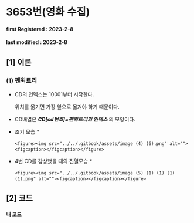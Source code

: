 # 3653번(영화 수집)

#### **first Registered : 2023-2-8**

#### last modified : **2023-2-8**

## \[1] 이론

### (1) 펜윅트리

*   CD의 인덱스는 10001부터 시작한다.

    위치를 옮기면 가장 앞으로 옮겨야 하기 때문이다.
* CD배열은 _**CD\[cd번호]=펜윅트리의 인덱스**_ 의 모양이다.
* 초기 모습
  *

      <figure><img src="../../.gitbook/assets/image (4) (6).png" alt=""><figcaption></figcaption></figure>


* 4번 CD를 감상했을 때의 진열모습
  *

      <figure><img src="../../.gitbook/assets/image (5) (1) (1) (1) (1).png" alt=""><figcaption></figcaption></figure>

## \[2] 코드

#### 내 코드

```cpp
```
